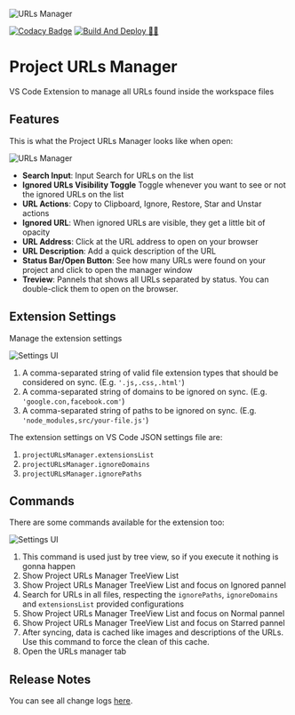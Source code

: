 ![URLs Manager](https://raw.githubusercontent.com/leandrosimoes/project-urls-manager-vscode-extension/master/docs/icon-128.png)

[![Codacy Badge](https://app.codacy.com/project/badge/Grade/907e5f86db67459e81d3bccba521b6ba)](https://www.codacy.com/gh/leandrosimoes/project-urls-manager-vscode-extension/dashboard?utm_source=github.com&amp;utm_medium=referral&amp;utm_content=leandrosimoes/project-urls-manager-vscode-extension&amp;utm_campaign=Badge_Grade)
[![Build And Deploy 🧬🚀](https://github.com/leandrosimoes/project-urls-manager-vscode-extension/actions/workflows/publish.yml/badge.svg)](https://github.com/leandrosimoes/project-urls-manager-vscode-extension/actions/workflows/publish.yml)

# Project URLs Manager

VS Code Extension to manage all URLs found inside the workspace files

## Features

This is what the Project URLs Manager looks like when open:

![URLs Manager](https://raw.githubusercontent.com/leandrosimoes/project-urls-manager-vscode-extension/master/docs/manager.png)

* **Search Input**: Input Search for URLs on the list
* **Ignored URLs Visibility Toggle** Toggle whenever you want to see or not the ignored URLs on the list
* **URL Actions**: Copy to Clipboard, Ignore, Restore, Star and Unstar actions
* **Ignored URL**: When ignored URLs are visible, they get a little bit of opacity
* **URL Address**: Click at the URL address to open on your browser
* **URL Description**: Add a quick description of the URL
* **Status Bar/Open Button**: See how many URLs were found on your project and click to open the manager window
* **Treview**: Pannels that shows all URLs separated by status. You can double-click them to open on the browser.

## Extension Settings

Manage the extension settings

![Settings UI](https://raw.githubusercontent.com/leandrosimoes/project-urls-manager-vscode-extension/master/docs/settings-ui.png)

1. A comma-separated string of valid file extension types that should be considered on sync. (E.g. `'.js,.css,.html'`)
2. A comma-separated string of domains to be ignored on sync. (E.g. `'google.con,facebook.com'`)
3. A comma-separated string of paths to be ignored on sync. (E.g. `'node_modules,src/your-file.js'`)

The extension settings on VS Code JSON settings file are:

1. `projectURLsManager.extensionsList`
2. `projectURLsManager.ignoreDomains` 
3. `projectURLsManager.ignorePaths` 

## Commands

There are some commands available for the extension too:

![Settings UI](https://raw.githubusercontent.com/leandrosimoes/project-urls-manager-vscode-extension/master/docs/commands.png)

1. This command is used just by tree view, so if you execute it nothing is gonna happen
2. Show Project URLs Manager TreeView List
3. Show Project URLs Manager TreeView List and focus on Ignored pannel
4. Search for URLs in all files, respecting the `ignorePaths`, `ignoreDomains` and `extensionsList` provided configurations
5. Show Project URLs Manager TreeView List and focus on Normal pannel
6. Show Project URLs Manager TreeView List and focus on Starred pannel
7. After syncing, data is cached like images and descriptions of the URLs. Use this command to force the clean of this cache.
8. Open the URLs manager tab

## Release Notes

You can see all change logs [here](https://github.com/leandrosimoes/project-urls-manager-vscode-extension/blob/develop/CHANGELOG.md).
